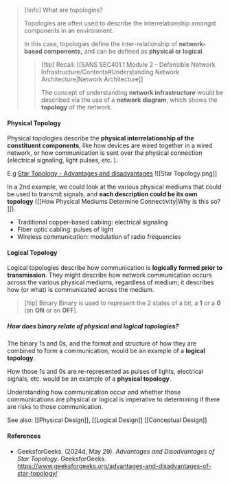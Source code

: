 >[!info] What are topologies?
>
>Topologies are often used to describe the interrelationship amongst components in an environment. 
>
>In this case, topologies define the inter-relationship of **network-based components,** and can be defined as **physical or logical**. 
>
>>[!tip] Recall: [[SANS SEC401.1 Module 2 - Defensible Network Infrastructure/Contents#Understanding Network Architecture|Network Architecture]]
>>
>>The concept of understanding **network infrastructure** would be described via the use of a **network diagram**, which shows the **topology** of the network.


#### Physical Topology

Physical topologies describe the **physical interrelationship of the constituent components**, like how devices are wired together in a wired network, or how communication is sent over the physical connection (electrical signaling, light pulses, etc. ).

E.g [Star Topology - Advantages and disadvantages](https://www.geeksforgeeks.org/advantages-and-disadvantages-of-star-topology/) 
![[Star Topology.png]]

In a 2nd example, we could look at the various physical mediums that could be used to transmit signals, and **each description could be its own topology** ([[How Physical Mediums Determine Connectivity|Why is this so? ]]).

-  Traditional copper-based cabling: electrical signaling
-  Fiber optic cabling: pulses of light
-  Wireless communication: modulation of radio frequencies


#### Logical Topology

Logical topologies describe how communication is **logically formed prior to transmission**. They might describe how network communication occurs across the various physical mediums, regardless of medium; it describes how (or what) is communicated across the medium. 


>[!tip] Binary
>Binary is used to represent the 2 states of a bit, a **1** or a **0** (an **ON** or an **OFF**). 

##### How does binary relate of physical and logical topologies?

The binary 1s and 0s, and the format and structure of how they are combined to form a communication, would be an example of a **logical topology**.

How those 1s and 0s are re-represented as pulses of lights, electrical signals, etc. would be an example of a **physical topology**.

Understanding how communication occur and whether those communications are physical or logical is imperative to determining if there are risks to those communication.


See also: [[Physical Design]], [[Logical Design]] [[Conceptual Design]]
#### References
- GeeksforGeeks. (2024d, May 29). _Advantages and Disadvantages of Star Topology_. GeeksforGeeks. https://www.geeksforgeeks.org/advantages-and-disadvantages-of-star-topology/

